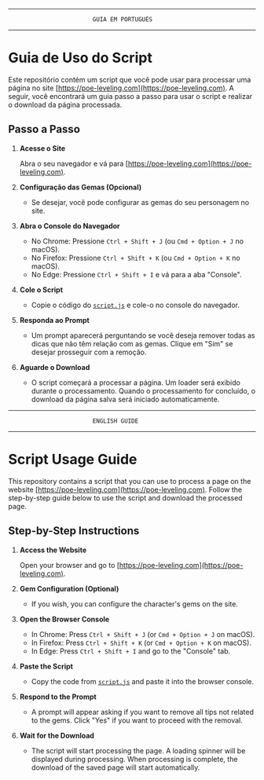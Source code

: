 ___________________________________________________________
                            GUIA EM PORTUGUÊS
___________________________________________________________

# Guia de Uso do Script

Este repositório contém um script que você pode usar para processar uma página no site [https://poe-leveling.com](https://poe-leveling.com). A seguir, você encontrará um guia passo a passo para usar o script e realizar o download da página processada.

## Passo a Passo

1. **Acesse o Site**

   Abra o seu navegador e vá para [https://poe-leveling.com](https://poe-leveling.com).

2. **Configuração das Gemas (Opcional)**

   - Se desejar, você pode configurar as gemas do seu personagem no site.

3. **Abra o Console do Navegador**

   - No Chrome: Pressione `Ctrl + Shift + J` (ou `Cmd + Option + J` no macOS).
   - No Firefox: Pressione `Ctrl + Shift + K` (ou `Cmd + Option + K` no macOS).
   - No Edge: Pressione `Ctrl + Shift + I` e vá para a aba "Console".

4. **Cole o Script**

   - Copie o código do [`script.js`](src/script.js) e cole-o no console do navegador.

5. **Responda ao Prompt**

   - Um prompt aparecerá perguntando se você deseja remover todas as dicas que não têm relação com as gemas. Clique em "Sim" se desejar prosseguir com a remoção.

6. **Aguarde o Download**

   - O script começará a processar a página. Um loader será exibido durante o processamento. Quando o processamento for concluído, o download da página salva será iniciado automaticamente.


___________________________________________________________
                            ENGLISH GUIDE
___________________________________________________________




# Script Usage Guide

This repository contains a script that you can use to process a page on the website [https://poe-leveling.com](https://poe-leveling.com). Follow the step-by-step guide below to use the script and download the processed page.

## Step-by-Step Instructions

1. **Access the Website**

   Open your browser and go to [https://poe-leveling.com](https://poe-leveling.com).

2. **Gem Configuration (Optional)**

   - If you wish, you can configure the character's gems on the site.

3. **Open the Browser Console**

   - In Chrome: Press `Ctrl + Shift + J` (or `Cmd + Option + J` on macOS).
   - In Firefox: Press `Ctrl + Shift + K` (or `Cmd + Option + K` on macOS).
   - In Edge: Press `Ctrl + Shift + I` and go to the "Console" tab.

4. **Paste the Script**

   - Copy the code from [`script.js`](src/script.js) and paste it into the browser console.

5. **Respond to the Prompt**

   - A prompt will appear asking if you want to remove all tips not related to the gems. Click "Yes" if you want to proceed with the removal.

6. **Wait for the Download**

   - The script will start processing the page. A loading spinner will be displayed during processing. When processing is complete, the download of the saved page will start automatically.


